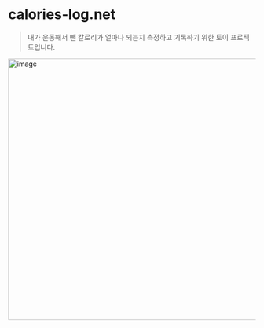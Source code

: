 # calories-log.net

> 내가 운동해서 뺀 칼로리가 얼마나 되는지 측정하고 기록하기 위한 토이 프로젝트입니다.

<img width="532" alt="image" src="https://user-images.githubusercontent.com/33514304/169681268-8a5ea83d-2e66-42ec-8bed-87feaf1eb015.png">
